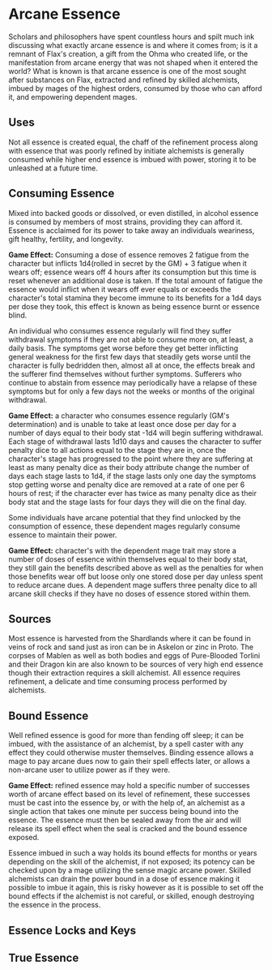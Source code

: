 # Arcane Essence
Scholars and philosophers have spent countless hours and spilt much ink discussing what exactly arcane essence is and where it comes from; is it a remnant of Flax's creation, a gift from the Ohma who created life, or the manifestation from arcane energy that was not shaped when it entered the world? What is known is that arcane essence is one of the most sought after substances on Flax, extracted and refined by skilled alchemists, imbued by mages of the highest orders, consumed by those who can afford it, and empowering dependent mages.

## Uses
Not all essence is created equal, the chaff of the refinement process along with essence that was poorly refined by initiate alchemists is generally consumed while higher end essence is imbued with power, storing it to be unleashed at a future time.

## Consuming Essence
Mixed into backed goods or dissolved, or even distilled, in alcohol essence is consumed by members of most strains, providing they can afford it. Essence is acclaimed for its power to take away an individuals weariness, gift healthy, fertility, and longevity.

**Game Effect:** Consuming a dose of essence removes 2 fatigue from the character but inflicts 1d4(rolled in secret by the GM) + 3 fatigue when it wears off; essence wears off 4 hours after its consumption but this time is reset whenever an additional dose is taken. If the total amount of fatigue the essence would inflict when it wears off ever equals or exceeds the character's total stamina they become immune to its benefits for a 1d4 days per dose they took, this effect is known as being essence burnt or essence blind.

An individual who consumes essence regularly will find they suffer withdrawal symptoms if they are not able to consume more on, at least, a daily basis. The symptoms get worse before they get better inflicting general weakness for the first few days that steadily gets worse until the character is fully bedridden then, almost all at once, the effects break and the sufferer find themselves without further symptoms. Sufferers who continue to abstain from essence may periodically have a relapse of these symptoms but for only a few days not the weeks or months of the original withdrawal.

**Game Effect:** a character who consumes essence regularly (GM's determination) and is unable to take at least once dose per day for a number of days equal to their body stat -1d4 will begin suffering withdrawal. Each stage of withdrawal lasts 1d10 days and causes the character to suffer penalty dice to all actions equal to the stage they are in, once the character's stage has progressed to the point where they are suffering at least as many penalty dice as their body attribute change the number of days each stage lasts to 1d4, if the stage lasts only one day the symptoms stop getting worse and penalty dice are removed at a rate of one per 6 hours of rest; if the character ever has twice as many penalty dice as their body stat and the stage lasts for four days they will die on the final day.

Some individuals have arcane potential that they find unlocked by the consumption of essence, these dependent mages regularly consume essence to maintain their power.

**Game Effect:** character's with the dependent mage trait may store a number of doses of essence within themselves equal to their body stat, they still gain the benefits described above as well as the penalties for when those benefits wear off but loose only one stored dose per day unless spent to reduce arcane dues. A dependent mage suffers three penalty dice to all arcane skill checks if they have no doses of essence stored within them.

## Sources
Most essence is harvested from the Shardlands where it can be found in veins of rock and sand just as iron can be in Askelon or zinc in Proto. The corpses of Mablen as well as both bodies and eggs of Pure-Blooded Torlini and their Dragon kin are also known to be sources of very high end essence though their extraction requires a skill alchemist. All essence requires refinement, a delicate and time consuming process performed by alchemists.

## Bound Essence
Well refined essence is good for more than fending off sleep; it can be imbued, with the assistance of an alchemist, by a spell caster with any effect they could otherwise muster themselves. Binding essence allows a mage to pay arcane dues now to gain their spell effects later, or allows a non-arcane user to utilize power as if they were.

**Game Effect:** refined essence may hold a specific number of successes worth of arcane effect based on its level of refinement, these successes must be cast into the essence by, or with the help of, an alchemist as a single action that takes one minute per success being bound into the essence. The essence must then be sealed away from the air and will release its spell effect when the seal is cracked and the bound essence exposed.

Essence imbued in such a way holds its bound effects for months or years depending on the skill of the alchemist, if not exposed; its potency can be checked upon by a mage utilizing the sense magic arcane power. Skilled alchemists can drain the power bound in a dose of essence making it possible to imbue it again, this is risky however as it is possible to set off the bound effects if the alchemist is not careful, or skilled, enough destroying the essence in the process.

## Essence Locks and Keys


## True Essence

